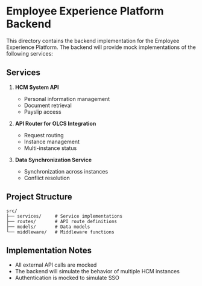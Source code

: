 # Employee Experience Platform Backend

This directory contains the backend implementation for the Employee Experience Platform. The backend will provide mock implementations of the following services:

## Services

1. **HCM System API**
   - Personal information management
   - Document retrieval
   - Payslip access

2. **API Router for OLCS Integration**
   - Request routing
   - Instance management
   - Multi-instance status

3. **Data Synchronization Service**
   - Synchronization across instances
   - Conflict resolution

## Project Structure

```
src/
├── services/     # Service implementations
├── routes/       # API route definitions
├── models/       # Data models
└── middleware/   # Middleware functions
```

## Implementation Notes

- All external API calls are mocked
- The backend will simulate the behavior of multiple HCM instances
- Authentication is mocked to simulate SSO
